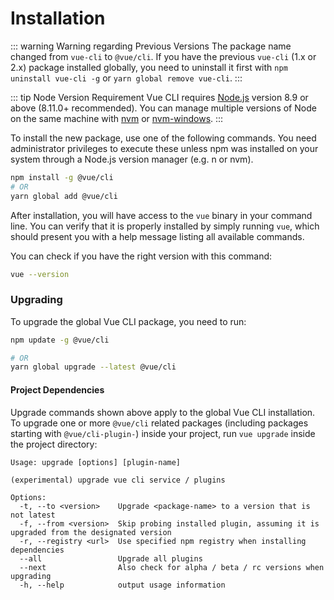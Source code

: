 # Installation

::: warning Warning regarding Previous Versions
The package name changed from `vue-cli` to `@vue/cli`.
If you have the previous `vue-cli` (1.x or 2.x) package installed globally, you need to uninstall it first with `npm uninstall vue-cli -g` or `yarn global remove vue-cli`.
:::

::: tip Node Version Requirement
Vue CLI requires [Node.js](https://nodejs.org/) version 8.9 or above (8.11.0+ recommended). You can manage multiple versions of Node on the same machine with [nvm](https://github.com/creationix/nvm) or [nvm-windows](https://github.com/coreybutler/nvm-windows).
:::

To install the new package, use one of the following commands. You need administrator privileges to execute these unless npm was installed on your system through a Node.js version manager (e.g. n or nvm).

``` bash
npm install -g @vue/cli
# OR
yarn global add @vue/cli
```

After installation, you will have access to the `vue` binary in your command line. You can verify that it is properly installed by simply running `vue`, which should present you with a help message listing all available commands.

You can check if you have the right version with this command:

```bash
vue --version
```

### Upgrading

To upgrade the global Vue CLI package, you need to run:

``` bash
npm update -g @vue/cli

# OR
yarn global upgrade --latest @vue/cli
```

#### Project Dependencies

Upgrade commands shown above apply to the global Vue CLI installation. To upgrade one or more `@vue/cli` related packages (including packages starting with `@vue/cli-plugin-`) inside your project, run `vue upgrade` inside the project directory:

```
Usage: upgrade [options] [plugin-name]

(experimental) upgrade vue cli service / plugins

Options:
  -t, --to <version>    Upgrade <package-name> to a version that is not latest
  -f, --from <version>  Skip probing installed plugin, assuming it is upgraded from the designated version
  -r, --registry <url>  Use specified npm registry when installing dependencies
  --all                 Upgrade all plugins
  --next                Also check for alpha / beta / rc versions when upgrading
  -h, --help            output usage information
```
